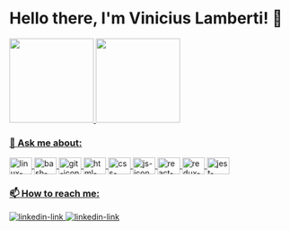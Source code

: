 <h1>Hello there, I'm Vinicius Lamberti! 🖖</h1>
<div>
  <a href="https://github.com/vinicius-lamberti">
  <img height="150em" src="https://github-readme-stats.vercel.app/api?username=vinicius-lamberti&count_private=true&show_icons=true&theme=great-gatsby">
  <img height="150em" src="https://github-readme-stats.vercel.app/api/top-langs/?username=vinicius-lamberti&layout=compact&langs_count=16&theme=great-gatsby">
</div>
<div>
	<h3>💬 Ask me about:</h3>
	<img align="center" height="30" width="40" alt="linux-icon" src="https://cdn.jsdelivr.net/gh/devicons/devicon/icons/linux/linux-original.svg" />
	<img align="center" height="30" width="40" alt="bash-icon" src="https://cdn.jsdelivr.net/gh/devicons/devicon/icons/bash/bash-original.svg" />
	<img align="center" height="30" width="40" alt="git-icon" src="https://cdn.jsdelivr.net/gh/devicons/devicon/icons/git/git-original.svg" />
  <img align="center" height="30" width="40" alt="html-icon" src="https://cdn.jsdelivr.net/gh/devicons/devicon/icons/html5/html5-plain.svg" />
  <img align="center" height="30" width="40" alt="css-icon" src="https://cdn.jsdelivr.net/gh/devicons/devicon/icons/css3/css3-plain.svg" />
  <img align="center" height="30" width="40" alt="js-icon" src="https://cdn.jsdelivr.net/gh/devicons/devicon/icons/javascript/javascript-plain.svg" />
  <img align="center" height="30" width="40" alt="react-icon" src="https://cdn.jsdelivr.net/gh/devicons/devicon/icons/react/react-original.svg" />
	<img align="center" height="30" width="40" alt="redux-icon" src="https://cdn.jsdelivr.net/gh/devicons/devicon/icons/redux/redux-original.svg" />
  <img align="center" height="30" width="40" alt="jest-icon" src="https://cdn.jsdelivr.net/gh/devicons/devicon/icons/jest/jest-plain.svg" />
</div>
<div>
	<h3>📫 How to reach me:</h3>
  <a href="https://www.linkedin.com/in/vinicius-lamberti/">
		<img alt="linkedin-link" src="https://img.shields.io/badge/LinkedIn-0077B5?style=for-the-badge&logo=linkedin&logoColor=white" />
	</a>
	<a href="mailto:viniciusantunes2000@gmail.com">
		<img alt="linkedin-link" src="https://img.shields.io/badge/Gmail-D14836?style=for-the-badge&logo=gmail&logoColor=white" />
	</a>
</div>

<!--
**vinicius-lamberti/vinicius-lamberti** is a ✨ _special_ ✨ repository because its `README.md` (this file) appears on your GitHub profile.

Here are some ideas to get you started:

- 🔭 I’m currently working on ...
- 🌱 I’m currently learning ...
- 👯 I’m looking to collaborate on ...
- 🤔 I’m looking for help with ...
- 💬 Ask me about ...
- 📫 How to reach me: ...
- 😄 Pronouns: ...
- ⚡ Fun fact: ...

[![Anurag's GitHub stats](https://github-readme-stats.vercel.app/api?username=vinicius-lamberti&count_private=true&show_icons=true&theme=great-gatsby)](https://github.com/vinicius-lamberti)

https://devicon.dev/

https://dev.to/envoy_/150-badges-for-github-pnk
-->
